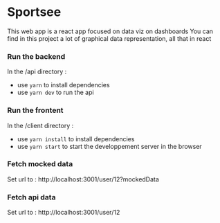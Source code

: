 # Sportsee

This web app is a react app focused on data viz on dashboards
You can find in this project a lot of graphical data representation, all that in react

### Run the backend
In the /api directory : 
- use `yarn` to install dependencies
- use `yarn dev` to run the api

### Run the frontent
In the /client directory : 
- use `yarn install` to install dependencies
- use `yarn start` to start the developpement server in the browser

### Fetch mocked data 
Set url to : http://localhost:3001/user/12?mockedData

### Fetch api data 
Set url to : http://localhost:3001/user/12
